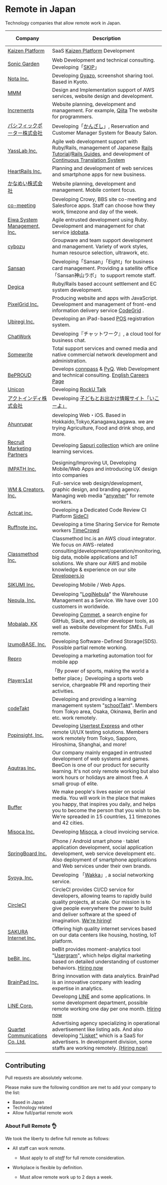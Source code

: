 # Remote in Japan

Technology companies that allow remote work in Japan.


| Company                                                        | Description                                                                                                                                                                                                                                                                          | Full Remote?  |
| -------------                                                  | -------------                                                                                                                                                                                                                                                                        | ------------- |
| [Kaizen Platform](https://kaizenplatform.com/)                 | SaaS [Kaizen Platform](https://kaizenplatform.com) Development                                                                                                                                                                                                                       | :ok_hand:     |
| [Sonic Garden](http://www.sonicgarden.jp/)                     | Web Development and technical consulting. Developing「[SKIP](http://www.skip-sns.jp/)」                                                                                                                                                                                              | :ok_hand:     |
| [Nota Inc.](http://www.notainc.com/)                           | Developing [Gyazo](https://gyazo.com/), screenshot sharing tool. Based in Kyoto.                                                                                                                                                                                                     | :ok_hand:     |
| [MMM](http://mmmcorp.co.jp/)                                   | Design and Implementation support of AWS services, website design and development.                                                                                                                                                                                                   | :ok_hand:     |
| [Increments](http://increments.co.jp/)                         | Website planning, development and management. For example, [Qiita](http://qiita.com) The website for programmers.                                                                                                                                                                    | :ok_hand:     |
| [パシフィックポーター株式会社](http://pacificporter.jp/)       | Developing「[かんざし](https://kanzashi.com/)」, Reservation and Customer Manager System for Beauty Salon.                                                                                                                                                                           |               |
| [YassLab Inc.](https://yasslab.jp/en/)                         | Agile web development support with Ruby/Rails, management of Japanese [Rails Tutorial](https://railstutorial.jp)/[Rails Guides](https://railsguides.jp), and development of [Continuous Translation System](https://speakerdeck.com/yasulab/how-we-continuously-translate-tech-docs) | :ok_hand:     |
| [HeartRails Inc.](http://www.heartrails.com/)                  | Planning and development of web services and smartphone apps for new business.                                                                                                                                                                                                       | :ok_hand:     |
| [かなめい株式会社](http://kanamei.co.jp/)                      | Website planning, development and management. Mobile content focus.                                                                                                                                                                                                                  |               |
| [co-meeting](http://www.co-meeting.co.jp/)                     | Developing Crowy, BBS site co-meeting and Salesforce apps. Staff can choose how they work, timezone and day of the week.                                                                                                                                                             |               |
| [Eiwa System Management, Inc.](http://www.esm.co.jp/)          | Agile entrusted development using Ruby. Development and management for chat service [idobata](https://idobata.io/ja/home).                                                                                                                                                           |               |
| [cybozu](http://cybozu.co.jp/)                                 | Groupware and team support development and management. Variety of work styles, human resource selection, ultrawork, etc.                                                                                                                                                             |               |
| [Sansan](http://jp.corp-sansan.com/)                           | Developing「Sansan」「Eight」for business card management. Providing a satellite office「Sansan神山ラボ」 to support remote staff.                                                                                                                                                   |               |
| [Degica](https://www.degica.com/)                              | Ruby/Rails based account settlement and EC system development.                                                                                                                                                                                                                       |               |
| [PixelGrid Inc.](https://www.pxgrid.com)                       | Producing website and apps with JavaScript. Development and management of front-end information delivery service [CodeGrid](http://www.codegrid.net/) .                                                                                                                              | :ok_hand:     |
| [Ubiregi Inc.](https://ubiregi.com/)                           | Developing an iPad-based [POS](https://en.wikipedia.org/wiki/Point_of_sale) registration system.                                                                                                                                                                                     |               |
| [ChatWork](http://www.chatwork.com/)                           | Developing『チャットワーク』, a cloud tool for business chat.                                                                                                                                                                                                                        |               |
| [Somewrite](http://somewrite.com/)                             | Total support services and owned media and native commercial network development and administration.                                                                                                                                                                                 |               |
| [BePROUD](http://www.beproud.jp/)                              | Develops [connpass](http://connpass.com) & [PyQ](http://pyq.jp). Web Development and technical consulting. [English Careers Page](http://www.beproud.jp/careers/en/)                                                                                                                 | :ok_hand:     |
| [Unicon](http://www.unicon-ltd.com/)                           | Developing [RockU Talk](https://play.google.com/store/apps/details?id=com.unicon_ltd.rockuapps.community&hl=ja)                                                                                                                                                                      |               |
| [アクトインディ株式会社](http://www.actindi.com/)              | Developing [子どもとお出かけ情報サイト「いこーよ」](http://iko-yo.net/)                                                                                                                                                                                                              |               |
| [Ahunrupar](http://www.ahunrupar.co/)                          | developing Web・iOS. Based in Hokkaido,Tokyo,Kanagawa,kagawa. we are trying Agriculture, Food and drink shop, and more.                                                                                                                                                              | :ok_hand:     |
| [Recruit Marketing Partners](http://www.recruit-mp.co.jp/)     | Developing [Sapuri collection](http://www.recruit-mp.co.jp/service/sapuri.html) which are online learning services.                                                                                                                                                                  |               |
| [IMPATH Inc.](http://impath.co.jp/)                            | Designing/Improving UI, Developing Mobile/Web Apps and introducing UX design into companies                                                                                                                                                                                          |               |
| [WM & Creators, Inc.](https://wm-creators.com/)                | Full-service web design/development, graphic design, and branding agency. Managing web media "[anywher](http://anywher.net)" for remote workers.                                                                                                                                     | :ok_hand:     |
| [Actcat inc.](http://www.actcat.co.jp/)                        | Developing a Dedicated Code Review CI Platform [SideCI](https://www.sideci.com/)                                                                                                                                                                                                     |               |
| [Ruffnote inc.](http://co.ruffnote.com/)                       | Developing a time Sharing Service for Remote workers [TimeCrowd](https://timecrowd.net/)                                                                                                                                                                                             | :ok_hand:     |
| [Classmethod Inc.](http://classmethod.jp/)                     | Classmethod Inc.is an AWS cloud integrator. We focus on AWS-related consulting/development/operation/monitoring, big data, mobile applications and IoT solutions. We share our AWS and mobile knowledge & experience on our site [Developers.io](http://dev.classmethod.jp/)         | :ok_hand:     |
| [SIKUMI Inc.](http://sikmi.com/)                               | Developing Mobile / Web Apps.                                                                                                                                                                                                                                                        | :ok_hand:     |
| [Nepula, Inc.](http://www.nepula.net/)                         | Developing "[LogiNebula](https://loginebula.com)" the Warehouse Management as a Service. We have over 100 customers in worldwide.                                                                                                                                                    | :ok_hand:     |
| [Mobalab, KK](http://mobalab.strikingly.com/)                  | Developing [Commet](https://commet.cc), a search engine for GitHub, Slack, and other developer tools, as well as website development for SMEs. Full remote.                                                                                                                          | :ok_hand:     |
| [IzumoBASE, Inc.](https://www.izumobase.com/)                  | Developing Software-Defined Storage(SDS). Possible partial remote working.                                                                                                                                                                                                           |               |
| [Repro](https://repro.io)                                      | Developing a marketing automation tool for mobile app                                                                                                                                                                                                                                |               |
| [Players1st](https://players1.st/)                             | 「By power of sports, making the world a better place」Developing a sports web service, chargeable PR and reporting their activities.                                                                                                                                                | :ok_hand:     |
| [codeTakt](http://codetakt.com/en/)                            | Developing and providing a learning management system "[schoolTakt](http://schooltakt.com/en/)". Members from Tokyo area, Osaka, Okinawa, Berlin and etc. work remotely.                                                                                                             | :ok_hand:     |
| [Popinsight, Inc.](https://popinsight.jp/)                     | Developing [Usertest Express](https://usertesting.jp/express) and other remote UI/UX testing solutions. Members work remotely from Tokyo, Sapporo, Hiroshima, Shanghai, and more!                                                                                                    | :ok_hand:     |
| [Aqutras Inc.](http://www.aqutras.com/)                        | Our company mainly engaged in entrusted development of web systems and games. BeeCon is one of our product for security learning. It's not only remote working but also work hours or holidays are almost free. A small group of elite.                                              | :ok_hand:     |
| [Buffer](https://buffer.com/)                                  | We make people's lives easier on social media. You will work in the place that makes you happy, that inspires you daily, and helps you to become the person that you wish to be. We're spreaded in 15 countries, 11 timezones and 42 cities.                                         | :ok_hand:     |
| [Misoca Inc.](https://www.misoca.jp/)                          | Developing [Misoca](https://www.misoca.jp/), a cloud invoicing service.                                                                                                                                                                                                              | :ok_hand:     |
| [SpringBoard Inc.](http://www.springboard.co.jp/en/app.html)   | iPhone / Android smart phone · tablet application development, social application development, web service development etc. Also deployment of smartphone applications and Web services under their own brands.                                                                      | :ok_hand:     |
| [Syoya, Inc.](https://syoya.com/about)                         | Developing 「[Wakka](https://wakka.io)」, a social networking service.                                                                                                                                                                                                               | :ok_hand:     |
| [CircleCI](https://circleci.com/)                              | CircleCI provides CI/CD service for developers, allowing teams to rapidly build quality projects, at scale. Our mission is to give people everywhere the power to build and deliver software at the speed of imagination. [We're hiring!](https://circleci.com/jobs/)                |               |
| [SAKURA Internet Inc.](https://www.sakura.ad.jp/en/corporate/) | Offering high quality internet services based on our data centers like housing, hosting, IoT platform.                                                                                                                                                                               |               |
| [beBit, Inc.](https://www.bebit.co.jp/english/)                | beBit provides moment-analytics tool "[Usergram](https://www.bebit.co.jp/usergram/english/)", which helps digital marketing based on detailed understanding of customer behaviors. [Hiring now](https://www.bebit.co.jp/english/career/)                                             |               |
| [BrainPad Inc.](https://www.brainpad.co.jp/english/)           | Bring innovation with data analytics. BrainPad is an innovative company with leading expertise in analytics.                                                                                                                                                                         |               |
| [LINE Corp.](https://linecorp.com/en/)                         | Developng [LINE](https://line.me/en-US) and some applications. In some development department, possible remote working one day per one month. [Hiring now](https://career.linecorp.com/linecorp/teams)                                                                                                                                                                                                                                                                                     |               |
| [Quartet Communications Co.,Ltd.](https://quartetcom.co.jp/)                         | Advertising agency specializing in operational advertisement like listing ads. And also developing ["Lisket"](https://lisket.jp/) which is a SaaS for advertisers. In development division, some staffs are working remotely. [(Hiring now)](https://quartetcom.co.jp/recruit/engineer/)                                                                                                                                                                                                                                                                                     |               |



## Contributing
Pull requests are absolutely welcome.

Please make sure the following condition are met to add your company to the list:

* Based in Japan
* Technology related
* Allow full/partial remote work

### About Full Remote :ok_hand:

We took the liberty to define full remote as follows:

* All staff can work remote.
  * Must apply to _all staff_ for full remote consideration.


* Workplace is flexible by definition.
  * Must allow remote work up to 2 days a week.

